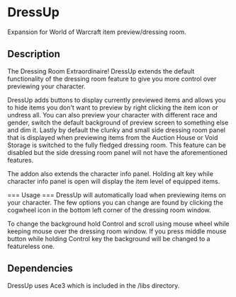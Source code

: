 # DressUp
Expansion for World of Warcraft item preview/dressing room.

## Description
The Dressing Room Extraordinaire! DressUp extends the default functionality of the dressing room feature to give you more control over previewing your character.

DressUp adds buttons to display currently previewed items and allows you to hide items you don't want to preview by right clicking the item icon or undress all. You can also preview your character with different race and gender, switch the default background of preview screen to something else and dim it. Lastly by default the clunky and small side dressing room panel that is displayed when previewing items from the Auction House or Void Storage is switched to the fully fledged dressing room. This feature can be disabled but the side dressing room panel will not have the aforementioned features.

The addon also extends the character info panel. Holding alt key while character info panel is open will display the item level of equipped items.

=== Usage ===
DressUp will automatically load when previewing items on your character. The few options you can change are found by clicking the cogwheel icon in the bottom left corner of the dressing room window.

To change the background hold Control and scroll using mouse wheel while keeping mouse over the dressing room window. If you press middle mouse button while holding Control key the background will be changed to a featureless one.

## Dependencies
DressUp uses Ace3 which is included in the /libs directory.
